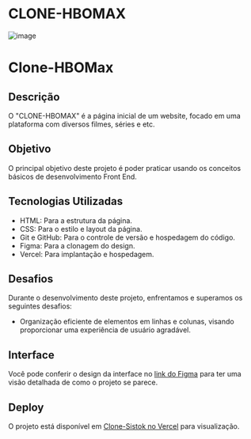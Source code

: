 # CLONE-HBOMAX
![image](https://github.com/guiddealmd/CLONE-HBOMAX/assets/125220755/5ca5baaa-5106-4d82-aa60-cb0c5d22e8e3)

# Clone-HBOMax

## Descrição

O "CLONE-HBOMAX" é a página inicial de um website, focado em uma plataforma com diversos filmes, séries e etc.

## Objetivo

O principal objetivo deste projeto é poder praticar usando os conceitos básicos de desenvolvimento Front End.

## Tecnologias Utilizadas

- HTML: Para a estrutura da página.
- CSS: Para o estilo e layout da página.
- Git e GitHub: Para o controle de versão e hospedagem do código.
- Figma: Para a clonagem do design.
- Vercel: Para implantação e hospedagem.

## Desafios

Durante o desenvolvimento deste projeto, enfrentamos e superamos os seguintes desafios:

- Organização eficiente de elementos em linhas e colunas, visando proporcionar uma experiência de usuário agradável.

## Interface

Você pode conferir o design da interface no [link do Figma](https://www.figma.com/community/file/994715668716699770/hbo-max-clone) para ter uma visão detalhada de como o projeto se parece.


## Deploy

O projeto está disponível em [Clone-Sistok no Vercel](https://clone-hbomax-five.vercel.app/) para visualização.

